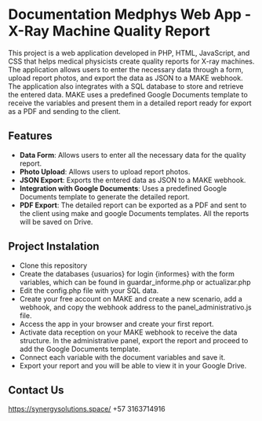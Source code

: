 # Documentation Medphys Web App - X-Ray Machine Quality Report

This project is a web application developed in PHP, HTML, JavaScript, and CSS that helps medical physicists create quality reports for X-ray machines. The application allows users to enter the necessary data through a form, upload report photos, and export the data as JSON to a MAKE webhook. The application also integrates with a SQL database to store and retrieve the entered data. MAKE uses a predefined Google Documents template to receive the variables and present them in a detailed report ready for export as a PDF and sending to the client.


## Features

- **Data Form**: Allows users to enter all the necessary data for the quality report.
- **Photo Upload**: Allows users to upload report photos.
- **JSON Export**: Exports the entered data as JSON to a MAKE webhook.
- **Integration with Google Documents**: Uses a predefined Google Documents template to generate the detailed report.
- **PDF Export**: The detailed report can be exported as a PDF and sent to the client using make and google Documents templates. All the reports will be saved on Drive.

## Project Instalation

- Clone this repository
- Create the databases {usuarios} for login {informes} with the form variables, which can be found in guardar_informe.php or actualizar.php
- Edit the config.php file with your SQL data.
- Create your free account on MAKE and create a new scenario, add a webhook, and copy the webhook address to the panel_administrativo.js file.
- Access the app in your browser and create your first report.
- Activate data reception on your MAKE webhook to receive the data structure. In the administrative panel, export the report and proceed to add the Google Documents template.
- Connect each variable with the document variables and save it.
- Export your report and you will be able to view it in your Google Drive.


## Contact Us
https://synergysolutions.space/
+57 3163714916 